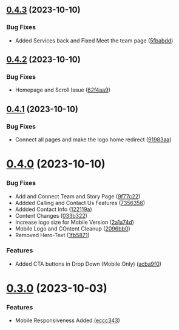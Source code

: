 ## [0.4.3](https://github.com/Prathamesh-Shanbhag/Thrive-Physiotherapy/compare/v0.4.2...v0.4.3) (2023-10-10)


### Bug Fixes

* Added Services back and Fixed Meet the team page ([5fbabdd](https://github.com/Prathamesh-Shanbhag/Thrive-Physiotherapy/commit/5fbabdd75d36dfae9231f9b9e70ceb52afaae105))



## [0.4.2](https://github.com/Prathamesh-Shanbhag/Thrive-Physiotherapy/compare/v0.4.1...v0.4.2) (2023-10-10)


### Bug Fixes

* Homepage and Scroll Issue ([62f4aa9](https://github.com/Prathamesh-Shanbhag/Thrive-Physiotherapy/commit/62f4aa9909e9070654f84b79c8f69e1fef7bc015))



## [0.4.1](https://github.com/Prathamesh-Shanbhag/Thrive-Physiotherapy/compare/v0.4.0...v0.4.1) (2023-10-10)


### Bug Fixes

* Connect all pages and make the logo home redirect ([91983aa](https://github.com/Prathamesh-Shanbhag/Thrive-Physiotherapy/commit/91983aa2385c4b246c8dece6956a40fb3670179e))



# [0.4.0](https://github.com/Prathamesh-Shanbhag/Thrive-Physiotherapy/compare/v0.3.0...v0.4.0) (2023-10-10)


### Bug Fixes

* Add and Connect Team and Story Page ([9f77c22](https://github.com/Prathamesh-Shanbhag/Thrive-Physiotherapy/commit/9f77c22c7b30b75a95f26df0f97a11189cb1653f))
* Addded Calling and Contact Us Features ([7356358](https://github.com/Prathamesh-Shanbhag/Thrive-Physiotherapy/commit/7356358b7ed528cea398d060baf98c19ef622c45))
* Addded Contact Info ([122119a](https://github.com/Prathamesh-Shanbhag/Thrive-Physiotherapy/commit/122119ab2547a4ec83f2184fc38a41d4cfdfe913))
* Content Changes ([033b322](https://github.com/Prathamesh-Shanbhag/Thrive-Physiotherapy/commit/033b3224fc6a9d32e5c5047c5fb3ce6752018c0c))
* Increase logo size for Mobile Version ([2a1a74d](https://github.com/Prathamesh-Shanbhag/Thrive-Physiotherapy/commit/2a1a74d0cc05f59b1884ae676ddc7fbc148c2d2f))
* Mobile Logo and COntent Cleanup ([2096bb0](https://github.com/Prathamesh-Shanbhag/Thrive-Physiotherapy/commit/2096bb08dec020409d3345a0e0ebde1384afc764))
* Removed Hero-Text ([1fb5871](https://github.com/Prathamesh-Shanbhag/Thrive-Physiotherapy/commit/1fb58717f6cf94866fe3737ae1095f316b24269d))


### Features

* Added CTA buttons in Drop Down (Mobile Only) ([acba9f0](https://github.com/Prathamesh-Shanbhag/Thrive-Physiotherapy/commit/acba9f0981813bb77e2e4500e979f44e6cf0118d))



# [0.3.0](https://github.com/Prathamesh-Shanbhag/Thrive-Physiotherapy/compare/v0.2.1...v0.3.0) (2023-10-03)


### Features

* Mobile Responsiveness Added ([eccc343](https://github.com/Prathamesh-Shanbhag/Thrive-Physiotherapy/commit/eccc34328952d7470a4d107326573bb1be48c062))



